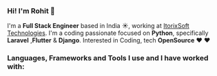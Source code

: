 ### Hi! I'm Rohit 👋

I'm a **Full Stack Engineer** based in India ☀️, working at [ ItorixSoft Technologies](https://itorixsoft.com/). I'm a coding passionate focused on **Python**, specifically **Laravel** ,**Flutter** & **Django**. Interested in Coding, tech **OpenSource**  ❤️ ❤️

### Languages, Frameworks and Tools I use and I have worked with:
